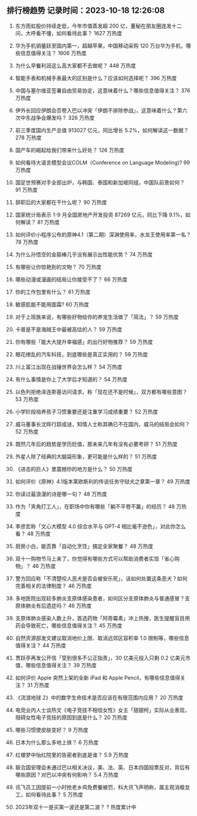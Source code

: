 
## 排行榜趋势 记录时间：2023-10-18 12:26:08
  
  1. 东方雨虹股价持续走低，今年市值蒸发超 200 亿，董秘在朋友圈连发十二问，大呼看不懂，如何看待此事？ 1627 万热度
    
  2. 华为手机销量跃至国内第一，超越苹果，中国移动采购 120 万台华为手机，哪些信息值得关注？ 1606 万热度
    
  3. 为什么早餐利润这么高大家都不去做呢？ 448 万热度
    
  4. 智能手表和机械手表最大的区别是什么？应该如何选择呢？ 396 万热度
    
  5. 中国与塞尔维亚签署自由贸易协定，这意味着什么？哪些信息值得关注？ 376 万热度
    
  6. 伊外长回应伊朗会否卷入巴以冲突「伊朗不排除参战」，这意味着什么？第六次中东战争会爆发吗？ 326 万热度
    
  7. 前三季度国内生产总值 913027 亿元，同比增长 5.2%，如何解读这一数据？ 278 万热度
    
  8. 国产车的崛起给我们带来什么好处？ 126 万热度
    
  9. 如何看待大语言模型会议COLM（Conference on Language Modeling)? 99 万热度
    
  10. 国足世预赛对手全部出炉，与韩国、泰国和新加坡同组，中国队前景如何？ 91 万热度
    
  11. 辞职后的大家都在干什么呢？ 90 万热度
    
  12. 国家统计局表示 1-9 月全国房地产开发投资 87269 亿元，同比下降 9.1%，如何解读？ 81 万热度
    
  13. 如何评价小程序公布的原神4.1（第二期）深渊使用率，水龙王使用率第一名？ 78 万热度
    
  14. 为什么孙悟空的金箍棒几乎没有展示出性能优势？ 74 万热度
    
  15. 有哪些让你惊艳到的文物？ 70 万热度
    
  16. 哪些动漫或漫画的结局让你接受不了？ 66 万热度
    
  17. 你的工作包里有什么？ 61 万热度
    
  18. 敏感肌能不能用面霜? 60 万热度
    
  19. 对于上班族来说，有哪些好物给你的养宠生活做了「简法」？ 59 万热度
    
  20. 卡普是不是海贼王中最被高估的人？ 59 万热度
    
  21. 你有哪些「能大大提升幸福感」的出行好物推荐？ 59 万热度
    
  22. 眼花缭乱的汽车科技，到底哪些是真正实用的？ 59 万热度
    
  23. 川上富江出现在战锤世界会怎么样？ 54 万热度
    
  24. 有什么事情是你上了大学后才知道的？ 54 万热度
    
  25. 以色列拒绝泽连斯基访问请求，称「现在还不是时候」，双方都有哪些意图？ 53 万热度
    
  26. 小学阶段培养孩子习惯重要还是注重学习成绩重要？ 52 万热度
    
  27. 威马董事长沈晖行踪成谜，知情人士称其确已不在国内，威马的结局会如何？ 52 万热度
    
  28. 既然几年后的趋势是学历贬值，那未来几年有没有必要考研？ 51 万热度
    
  29. 外星人除了经典的大脑袋形象，更可能是什么样的？ 51 万热度
    
  30. 《进击的巨人》里震撼你的地方是什么？ 50 万热度
    
  31. 如何评价《原神》4.1版本莱欧斯利的传说任务守狱犬之章第一章？ 49 万热度
    
  32. 你读过最浪漫的诗是哪一句？ 48 万热度
    
  33. 作为「夹角打工人」，在职场中你有哪些「躺不平卷不赢」的经历？ 48 万热度
    
  34. 李彦宏称「文心大模型 4.0 综合水平与 GPT-4 相比毫不逊色」，对此你怎么看？ 48 万热度
    
  35. 厨房小白，能否靠「自动化烹饪」搞定全家聚餐？ 48 万热度
    
  36. 双十一购物节马上来了，你觉得有哪些方式可以帮助消费者实现「省心购物」？ 46 万热度
    
  37. 警方回应称「不清楚咬人恶犬是否会被安乐死」，该如何处置这条恶犬？如何完善相关的法律制度？ 46 万热度
    
  38. 多地医院出现较多肺炎支原体感染患者，如何区分支原体肺炎与普通感冒？支原体肺炎有后遗症吗？ 46 万热度
    
  39. 支原体肺炎感染人数上升，首选药物「阿奇霉素」冲上热搜，医生提醒盲目用药会导致死亡，哪些信息值得关注？ 45 万热度
    
  40. 自然资源部发文建议取消地价上限、取消远郊区容积率 1.0 限制等，哪些信息值得关注？ 44 万热度
    
  41. 贾跃亭再发公开信「受到很多不公正指责」，30 亿美元投入只剩 0.2 亿美元市值，哪些信息值得关注？ 39 万热度
    
  42. 如何评价 Apple 突然上架的全新 iPad 和 Apple Pencil，有哪些信息值得关注？ 31 万热度
    
  43. 《流浪地球 2》中的数字生命技术是否应该在有限范围内应用？ 20 万热度
    
  44. 电竞业内人士谈热文《电子竞技不相信女性》女主「甜甜柯」实际从业表现，阻碍女性电子竞技的原因到底是什么？ 20 万热度
    
  45. 哪些习惯使皮肤变好？ 9 万热度
    
  46. 日本为什么那么多地上铁？ 6 万热度
    
  47. 红楼梦中怡红院里的告密者到底是谁？ 5.9 万热度
    
  48. 联合国安理会未通过巴以相关决议，美、法、英、日本四国投票反对，背后有哪些原因？对巴以冲突有何影响？ 5.4 万热度
    
  49. 讯飞员工因提前一小时抢老乡鸡免费餐被罚，科大讯飞声明称，属主观消极怠工，如何看待此事？ 5 万热度
    
  50. 2023年双十一是买第一波还是第二波？	? 热度累计中
    